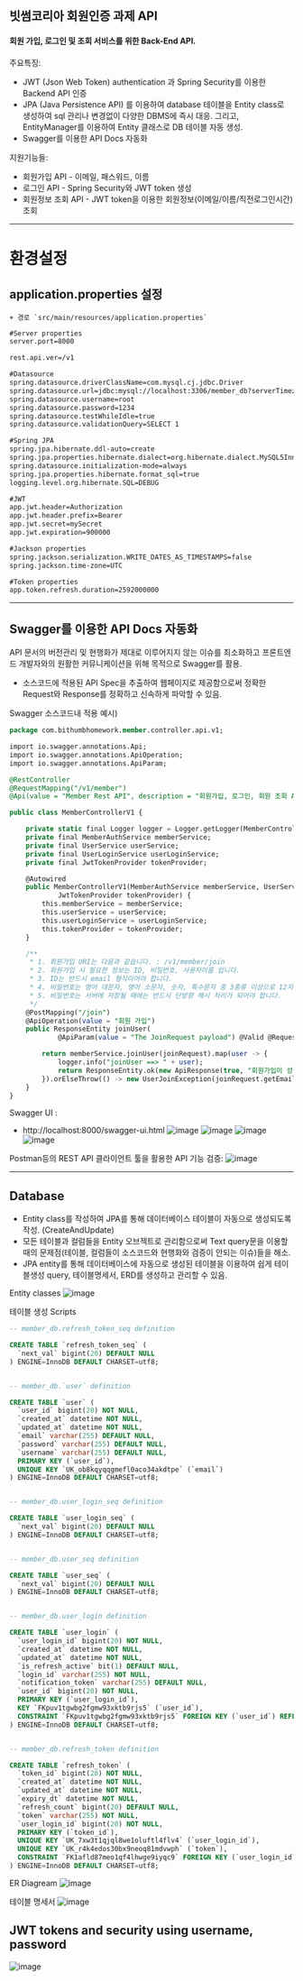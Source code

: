 ## 빗썸코리아 회원인증 과제 API ##

#### 회원 가입, 로그인 및 조회 서비스를 위한 Back-End API.

주요특징:
* JWT (Json Web Token) authentication 과  Spring Security를 이용한 Backend API 인증
* JPA (Java Persistence API) 를 이용하여 database 테이블을 Entity class로 생성하여 sql 관리나 변경없이 다양한 DBMS에 즉시 대응. 그리고, EntityManager를 이용하여 Entity 클래스로 DB 테이블 자동 생성.
* Swagger를 이용한 API Docs 자동화

지원기능들:
* 회원가입 API - 이메일, 패스워드, 이름
* 로그인 API - Spring Security와 JWT token 생성
* 회원정보 조회 API - JWT token을 이용한 회원정보(이메일/이름/직전로그인시간) 조회

---

# 환경설정
## application.properties 설정
	+ 경로 `src/main/resources/application.properties`
```xml
#Server properties
server.port=8000

rest.api.ver=/v1

#Datasource
spring.datasource.driverClassName=com.mysql.cj.jdbc.Driver
spring.datasource.url=jdbc:mysql://localhost:3306/member_db?serverTimezone=UTC
spring.datasource.username=root
spring.datasource.password=1234
spring.datasource.testWhileIdle=true
spring.datasource.validationQuery=SELECT 1

#Spring JPA
spring.jpa.hibernate.ddl-auto=create
spring.jpa.properties.hibernate.dialect=org.hibernate.dialect.MySQL5InnoDBDialect
spring.datasource.initialization-mode=always
spring.jpa.properties.hibernate.format_sql=true
logging.level.org.hibernate.SQL=DEBUG

#JWT
app.jwt.header=Authorization
app.jwt.header.prefix=Bearer 
app.jwt.secret=mySecret
app.jwt.expiration=900000

#Jackson properties
spring.jackson.serialization.WRITE_DATES_AS_TIMESTAMPS=false
spring.jackson.time-zone=UTC

#Token properties
app.token.refresh.duration=2592000000
```

---

## Swagger를 이용한 API Docs 자동화 ##
API 문서의 버전관리 및 현행화가 제대로 이루어지지 않는 이슈를 최소화하고 프론트엔드 개발자와의 원활한 커뮤니케이션을 위해 목적으로 Swagger를 활용.
* 소스코드에 적용된 API Spec을 추출하여 웹페이지로 제공함으로써 정확한 Request와 Response를 정확하고 신속하게 파악할 수 있음. 

Swagger 소스코드내 적용 예시)
```sql
package com.bithumbhomework.member.controller.api.v1;

import io.swagger.annotations.Api;
import io.swagger.annotations.ApiOperation;
import io.swagger.annotations.ApiParam;

@RestController
@RequestMapping("/v1/member")
@Api(value = "Member Rest API", description = "회원가입, 로그인, 회원 조회 API")

public class MemberControllerV1 {

	private static final Logger logger = Logger.getLogger(MemberControllerV1.class);
	private final MemberAuthService memberService;
	private final UserService userService;
	private final UserLoginService userLoginService;
	private final JwtTokenProvider tokenProvider;

	@Autowired
	public MemberControllerV1(MemberAuthService memberService, UserService userService, UserLoginService userLoginService,
			JwtTokenProvider tokenProvider) {
		this.memberService = memberService;
		this.userService = userService;
		this.userLoginService = userLoginService;
		this.tokenProvider = tokenProvider;
	}

	/**
	 * 1. 회원가입 URI는 다음과 같습니다. : /v1/member/join 
	 * 2. 회원가입 시 필요한 정보는 ID, 비밀번호, 사용자이름 입니다. 
	 * 3. ID는 반드시 email 형식이어야 합니다. 
	 * 4. 비밀번호는 영어 대문자, 영어 소문자, 숫자, 특수문자 중 3종류 이상으로 12자리 이상의 문자열로 생성해야 합니다. 
	 * 5. 비밀번호는 서버에 저장될 때에는 반드시 단방향 해시 처리가 되어야 합니다.
	 */
	@PostMapping("/join")
	@ApiOperation(value = "회원 가입")
	public ResponseEntity joinUser(
			@ApiParam(value = "The JoinRequest payload") @Valid @RequestBody JoinRequest joinRequest) {

		return memberService.joinUser(joinRequest).map(user -> {
			logger.info("joinUser ==> " + user);
			return ResponseEntity.ok(new ApiResponse(true, "회원가입이 성공하였습니다."));
		}).orElseThrow(() -> new UserJoinException(joinRequest.getEmail(), "Missing user object in database"));
	}
}
```

Swagger UI : 
* http://localhost:8000/swagger-ui.html
![image](https://user-images.githubusercontent.com/15791988/89800836-43e02200-db6a-11ea-941f-15dfaf48f916.png)
![image](https://user-images.githubusercontent.com/15791988/89800932-65d9a480-db6a-11ea-8fc3-1db596008c40.png)
![image](https://user-images.githubusercontent.com/15791988/89800952-6c681c00-db6a-11ea-94ff-28e3be7f1087.png)
![image](https://user-images.githubusercontent.com/15791988/89801012-8570cd00-db6a-11ea-90ad-a14db2c41584.png)


Postman등의 REST API 클라이언트 툴을 활용한 API 기능 검증:
![image](https://user-images.githubusercontent.com/15791988/89816203-16eb3980-db81-11ea-9bbc-8cf67728e6f8.png)

---


## Database
* Entity class를 작성하여 JPA를 통해 데이터베이스 테이블이 자동으로 생성되도록 작성. (CreateAndUpdate)
* 모든 테이블과 컬럼들을 Entity 오브젝트로 관리함으로써 Text query문을 이용할때의 문제점(테이블, 컬럼들이 소스코드와 현행화와 검증이 안되는 이슈)들을 해소.
* JPA entity를 통해 데이터베이스에 자동으로 생성된 테이블을 이용하여 쉽게 테이블생성 query, 테이블명세서, ERD를 생성하고 관리할 수 있음.

Entity classes
![image](https://user-images.githubusercontent.com/15791988/89894892-d093ea00-dc15-11ea-899c-d110b038f74b.png)

테이블 생성 Scripts
```sql
-- member_db.refresh_token_seq definition

CREATE TABLE `refresh_token_seq` (
  `next_val` bigint(20) DEFAULT NULL
) ENGINE=InnoDB DEFAULT CHARSET=utf8;


-- member_db.`user` definition

CREATE TABLE `user` (
  `user_id` bigint(20) NOT NULL,
  `created_at` datetime NOT NULL,
  `updated_at` datetime NOT NULL,
  `email` varchar(255) DEFAULT NULL,
  `password` varchar(255) DEFAULT NULL,
  `username` varchar(255) DEFAULT NULL,
  PRIMARY KEY (`user_id`),
  UNIQUE KEY `UK_ob8kqyqqgmefl0aco34akdtpe` (`email`)
) ENGINE=InnoDB DEFAULT CHARSET=utf8;


-- member_db.user_login_seq definition

CREATE TABLE `user_login_seq` (
  `next_val` bigint(20) DEFAULT NULL
) ENGINE=InnoDB DEFAULT CHARSET=utf8;


-- member_db.user_seq definition

CREATE TABLE `user_seq` (
  `next_val` bigint(20) DEFAULT NULL
) ENGINE=InnoDB DEFAULT CHARSET=utf8;


-- member_db.user_login definition

CREATE TABLE `user_login` (
  `user_login_id` bigint(20) NOT NULL,
  `created_at` datetime NOT NULL,
  `updated_at` datetime NOT NULL,
  `is_refresh_active` bit(1) DEFAULT NULL,
  `login_id` varchar(255) NOT NULL,
  `notification_token` varchar(255) DEFAULT NULL,
  `user_id` bigint(20) NOT NULL,
  PRIMARY KEY (`user_login_id`),
  KEY `FKpuv1tgwbg2fgmw93xktb9rjs5` (`user_id`),
  CONSTRAINT `FKpuv1tgwbg2fgmw93xktb9rjs5` FOREIGN KEY (`user_id`) REFERENCES `user` (`user_id`)
) ENGINE=InnoDB DEFAULT CHARSET=utf8;


-- member_db.refresh_token definition

CREATE TABLE `refresh_token` (
  `token_id` bigint(20) NOT NULL,
  `created_at` datetime NOT NULL,
  `updated_at` datetime NOT NULL,
  `expiry_dt` datetime NOT NULL,
  `refresh_count` bigint(20) DEFAULT NULL,
  `token` varchar(255) NOT NULL,
  `user_login_id` bigint(20) NOT NULL,
  PRIMARY KEY (`token_id`),
  UNIQUE KEY `UK_7xw3t1qjql8we1oluftl4flv4` (`user_login_id`),
  UNIQUE KEY `UK_r4k4edos30bx9neoq81mdvwph` (`token`),
  CONSTRAINT `FK1afld87meo1qf4lhwge9iyqc9` FOREIGN KEY (`user_login_id`) REFERENCES `user_login` (`user_login_id`)
) ENGINE=InnoDB DEFAULT CHARSET=utf8;
```


ER Diagream
![image](https://user-images.githubusercontent.com/15791988/89800540-e77d0280-db69-11ea-9b2d-aea72a334414.png)


테이블 명세서
![image](https://user-images.githubusercontent.com/15791988/89800659-0a0f1b80-db6a-11ea-805d-8fa8e8c5cd50.png)



## JWT tokens and security using username, password
![image](https://user-images.githubusercontent.com/15791988/89894531-2f0c9880-dc15-11ea-9520-eea2980c65c4.png)

